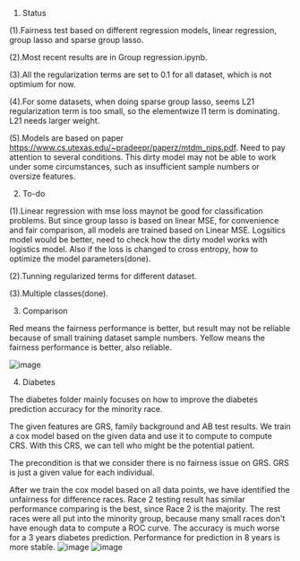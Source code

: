 1. Status

(1).Fairness test based on different regression models, linear regression, group lasso and sparse group lasso.

(2).Most recent results are in Group regression.ipynb.

(3).All the regularization terms are set to 0.1 for all dataset, which is not optimium for now. 

(4).For some datasets, when doing sparse group lasso, seems L21 regularization term is too small, so the elementwize l1 term is dominating. L21 needs larger weight.

(5).Models are based on paper https://www.cs.utexas.edu/~pradeepr/paperz/mtdm_nips.pdf. Need to pay attention to several conditions. This dirty model may not be able to work under some circumstances, such as insufficient sample numbers or oversize features.

2. To-do

(1).Linear regression with mse loss maynot be good for classification problems. But since group lasso is based on linear MSE, for convenience and fair comparison, all models are trained based on Linear MSE. Logsitics model would be better, need to check how the dirty model works with logistics model. Also if the loss is changed to cross entropy, how to optimize the model parameters(done).

(2).Tunning regularized terms for different dataset.

(3).Multiple classes(done).

3. Comparison

Red means the fairness performance is better, but result may not be reliable because of small training dataset sample numbers. Yellow means the fairness performance is better, also reliable. 

![image](https://user-images.githubusercontent.com/70342781/219811476-9052d519-c557-4eb2-b34a-628620ea7af7.png)

4. Diabetes

The diabetes folder mainly focuses on how to improve the diabetes prediction accuracy for the minority race. 

The given features are GRS, family background and AB test results. We train a cox model based on the given data and use it to compute to compute CRS. With this CRS, we can tell who might be the potential patient.

The precondition is that we consider there is no fairness issue on GRS. GRS is just a given value for each individual. 

After we train the cox model based on all data points, we have identified the unfairness for difference races. Race 2 testing result has similar performance comparing is the best, since Race 2 is the majority. The rest races were all put into the minority group, because many small races don't have enough data to compute a ROC curve. The accuracy is much worse for a 3 years diabetes prediction. Performance for prediction in 8 years is more stable.
![image](https://github.com/Mingqian-Li/Fairness/assets/70342781/3c7448b4-b41f-47dd-96ee-277f8c4873aa)
![image](https://github.com/Mingqian-Li/Fairness/assets/70342781/531e08e3-2ce6-41fc-a8c1-fc9e4a0086a5)

